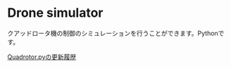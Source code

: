 # Drone simulator
クアッドロータ機の制御のシミュレーションを行うことができます。Pythonです。

<a href= "./Quadrotor.md.html">Quadrotor.pyの更新履歴</a>
